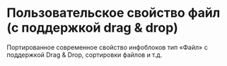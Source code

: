 # Пользовательское свойство файл (с поддержкой drag & drop)
Портированное современное свойство инфоблоков тип «Файл» с поддержкой Drag & Drop, сортировки файлов и т.д.

